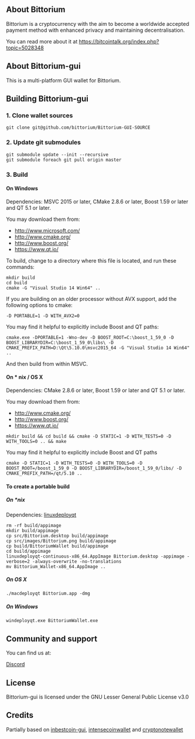 ## About Bittorium

Bittorium is a cryptocurrency with the aim to become a worldwide accepted payment method with enhanced privacy and maintaining decentralisation.

You can read more about it at https://bitcointalk.org/index.php?topic=5028348

## About Bittorium-gui

This is a multi-platform GUI wallet for Bittorium.

## Building Bittorium-gui

### 1. Clone wallet sources

```
git clone git@github.com/bittorium/Bittorium-GUI-SOURCE
```

### 2. Update git submodules

```
git submodule update --init --recursive
git submodule foreach git pull origin master
```

### 3. Build

#### On Windows

Dependencies: MSVC 2015 or later, CMake 2.8.6 or later, Boost 1.59 or later and QT 5.1 or later.

You may download them from:

* http://www.microsoft.com/
* http://www.cmake.org/
* http://www.boost.org/
* https://www.qt.io/

To build, change to a directory where this file is located, and run these commands:
```
mkdir build
cd build
cmake -G "Visual Studio 14 Win64" ..
```

If you are building on an older processor without AVX support, add the following options to cmake:
```
-D PORTABLE=1 -D WITH_AVX2=0
```

You may find it helpful to explicitly include Boost and QT paths:
```
cmake.exe -DPORTABLE=1 -Wno-dev -D BOOST_ROOT=C:\boost_1_59_0 -D BOOST_LIBRARYDIR=C:\boost_1_59_0\libs\ -D CMAKE_PREFIX_PATH=D:\Qt\5.10.0\msvc2015_64 -G "Visual Studio 14 Win64" ..
```

And then build from within MSVC.

#### On * nix / OS X

Dependencies: CMake 2.8.6 or later, Boost 1.59 or later and QT 5.1 or later.

You may download them from:

* http://www.cmake.org/
* http://www.boost.org/
* https://www.qt.io/

```
mkdir build && cd build && cmake -D STATIC=1 -D WITH_TESTS=0 -D WITH_TOOLS=0 .. && make
```

You may find it helpful to explicitly include Boost and QT paths
```
cmake -D STATIC=1 -D WITH_TESTS=0 -D WITH_TOOLS=0 -D BOOST_ROOT=/boost_1_59_0 -D BOOST_LIBRARYDIR=/boost_1_59_0/libs/ -D CMAKE_PREFIX_PATH=/qt/5.10 ..
```

#### To create a portable build

##### On *nix

Dependencies: [linuxdeployqt](https://github.com/probonopd/linuxdeployqt/releases)

```
rm -rf build/appimage
mkdir build/appimage
cp src/Bittorium.desktop build/appimage
cp src/images/Bittorium.png build/appimage
cp build/BittoriumWallet build/appimage
cd build/appimage
linuxdeployqt-continuous-x86_64.AppImage Bittorium.desktop -appimage -verbose=2 -always-overwrite -no-translations
mv Bittorium_Wallet-x86_64.AppImage ..
```

##### On OS X

```
./macdeployqt Bittorium.app -dmg
```

##### On Windows

```
windeployqt.exe BittoriumWallet.exe
```

## Community and support

You can find us at:

[Discord](https://discord.gg/aMF2vUF)

## License

Bittorium-gui is licensed under the GNU Lesser General Public License v3.0

## Credits

Partially based on [inbestcoin-gui](https://github.com/inbestcoin/inbestcoin-gui), [intensecoinwallet](https://github.com/valiant1x/intensecoinwallet/) and [cryptonotewallet](https://github.com/cryptonotefoundation/cryptonotewallet)
